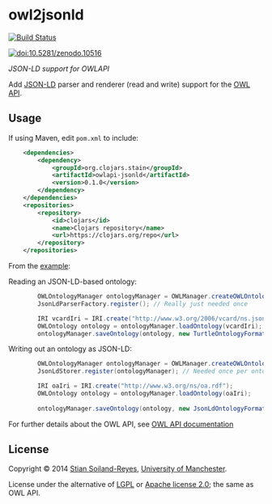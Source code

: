 # owl2jsonld

[![Build Status](https://travis-ci.org/stain/owlapi-jsonld.svg)](https://travis-ci.org/stain/owl2jsonld)

[![doi:10.5281/zenodo.10516](https://zenodo.org/badge/doi/10.5281/zenodo.10516.png)](http://dx.doi.org/10.5281/zenodo.10516)


*JSON-LD support for OWLAPI*

Add [JSON-LD](http://www.w3.org/TR/json-ld/) parser and renderer 
(read and write) support for the [OWL API](http://owlapi.sourceforge.net/). 


## Usage

If using Maven, edit `pom.xml` to include:

```xml
	<dependencies>
		<dependency>
			<groupId>org.clojars.stain</groupId>
			<artifactId>owlapi-jsonld</artifactId>
			<version>0.1.0</version>
		</dependency>
	</dependencies>
	<repositories>
		<repository>
			<id>clojars</id>
			<name>Clojars repository</name>
			<url>https://clojars.org/repo</url>			
		</repository>
	</repositories>
```

From the [example](src/test/java/no/s11/owlapijsonld/TestExample.java):

Reading an JSON-LD-based ontology:


```java
		OWLOntologyManager ontologyManager = OWLManager.createOWLOntologyManager();
		JsonLdParserFactory.register(); // Really just needed once

		IRI vcardIri = IRI.create("http://www.w3.org/2006/vcard/ns.jsonld");
		OWLOntology ontology = ontologyManager.loadOntology(vcardIri);
		ontologyManager.saveOntology(ontology, new TurtleOntologyFormat(), System.out);
```

Writing out an ontology as JSON-LD:


```java
		OWLOntologyManager ontologyManager = OWLManager.createOWLOntologyManager();
		JsonLdStorer.register(ontologyManager); // Needed once per ontologyManager

		IRI oaIri = IRI.create("http://www.w3.org/ns/oa.rdf");
		OWLOntology ontology = ontologyManager.loadOntology(oaIri);
		
		ontologyManager.saveOntology(ontology, new JsonLdOntologyFormat(), System.out);		
```

For further details about the OWL API, see [OWL API documentation](https://github.com/owlcs/owlapi/wiki/Documentation)


## License

Copyright © 2014 [Stian Soiland-Reyes](http://orcid.org/0000-0001-9842-9718), [University of Manchester](http://www.cs.manchester.ac.uk/).

License under the alternative of [LGPL](http://www.gnu.org/licenses/lgpl) or
[Apache license 2.0](http://www.apache.org/licenses); the same as OWL API.

